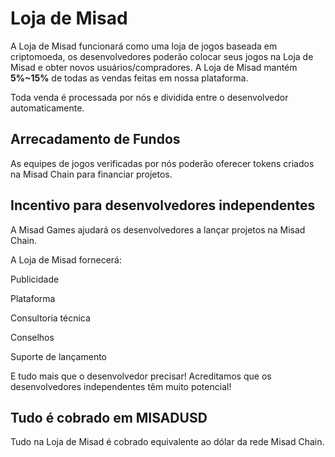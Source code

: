 # Loja de Misad

A Loja de Misad funcionará como uma loja de jogos baseada em criptomoeda, os desenvolvedores poderão colocar seus jogos na Loja de Misad e obter novos usuários/compradores. A Loja de Misad mantém **5%\~15%** de todas as vendas feitas em nossa plataforma.

Toda venda é processada por nós e dividida entre o desenvolvedor automaticamente.

## Arrecadamento de Fundos

As equipes de jogos verificadas por nós poderão oferecer tokens criados na Misad Chain para financiar projetos.

## Incentivo para desenvolvedores independentes&#x20;

A Misad Games ajudará os desenvolvedores a lançar projetos na Misad Chain.

A Loja de Misad fornecerá:

Publicidade

Plataforma

Consultoria técnica

Conselhos

Suporte de lançamento

E tudo mais que o desenvolvedor precisar! Acreditamos que os desenvolvedores independentes têm muito potencial!

## Tudo é cobrado em MISADUSD

Tudo na Loja de Misad é cobrado equivalente ao dólar da rede Misad Chain.
